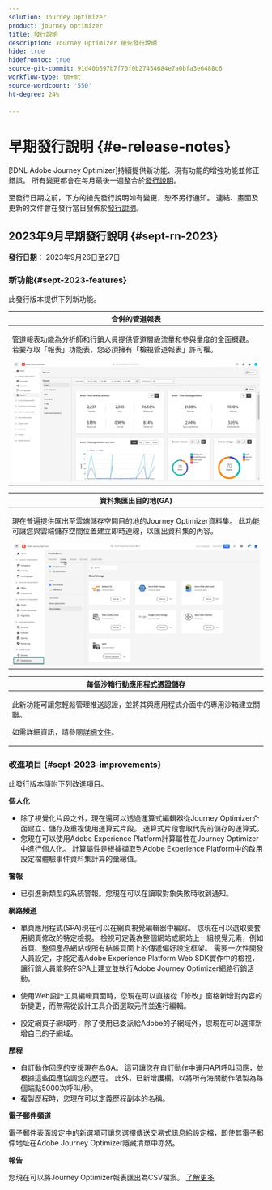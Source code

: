 ```yaml
---
solution: Journey Optimizer
product: journey optimizer
title: 發行說明
description: Journey Optimizer 搶先發行說明
hide: true
hidefromtoc: true
source-git-commit: 91d40b697b7f70f0b27454684e7a0bfa3e6488c6
workflow-type: tm+mt
source-wordcount: '550'
ht-degree: 24%

---
```


# 早期發行說明 {#e-release-notes}

[!DNL Adobe Journey Optimizer]持續提供新功能、現有功能的增強功能並修正錯誤。 所有變更都會在每月最後一週整合於[發行說明](release-notes.md)。

至發行日期之前，下方的搶先發行說明如有變更，恕不另行通知。 連結、畫面及更新的文件會在發行當日發佈於[發行說明](release-notes.md)。

## 2023年9月早期發行說明 {#sept-rn-2023}

**發行日期**： 2023年9月26日至27日

### 新功能{#sept-2023-features}

此發行版本提供下列新功能。


<table>
<thead>
<tr>
<th><strong>合併的管道報表</strong><br/></th>
</tr>
</thead>
<tbody>
<tr>
<td>
<p>管道報表功能為分析師和行銷人員提供管道層級流量和參與量度的全面概觀。 若要存取「報表」功能表，您必須擁有「檢視管道報表」許可權。</p>
<img src="assets/channel-reports.png"/>
<!--p>For more information, refer to the <a href="../in-app/get-started-in-app.md">detailed documentation</a>.</p-->
</tr>
</tbody>
</table>


<table>
<thead>
<tr>
<th><strong>資料集匯出目的地(GA)</strong><br/></th>
</tr>
</thead>
<tbody>
<tr>
<td>
<p>現在普遍提供匯出至雲端儲存空間目的地的Journey Optimizer資料集。 此功能可讓您與雲端儲存空間位置建立即時連線，以匯出資料集的內容。 </p>
<img src="../data/assets/dataset-export-setup.png">
<!--p>For more information, refer to the <a href="../audience/get-started-audience-orchestration.md">detailed documentation</a>.</p-->
</td>
</tr>
</tbody>
</table>

<table>
<thead>
<tr>
<th><strong>每個沙箱行動應用程式憑證儲存</strong><br/></th>
</tr>
</thead>
<tbody>
<tr>
<td>
<p>此新功能可讓您輕鬆管理推送認證，並將其與應用程式介面中的專用沙箱建立關聯。</p>
<p>如需詳細資訊，請參閱<a href="../in-app/inapp-configuration.md">詳細文件</a>。</p>
</tr>
</tbody>
</table>

### 改進項目 {#sept-2023-improvements}

此發行版本隨附下列改進項目。

<!--**Audiences**

* You can now target audiences uploaded from a CSV file into journeys and campaigns.
* You can now target audiences resulting from composition workflows into journeys. -->

**個人化**

* 除了視覺化片段之外，現在還可以透過運算式編輯器從Journey Optimizer介面建立、儲存及重複使用運算式片段。 運算式片段會取代先前儲存的運算式。
* 您現在可以使用Adobe Experience Platform計算屬性在Journey Optimizer中進行個人化。 計算屬性是根據擷取到Adobe Experience Platform中的啟用設定檔體驗事件資料集計算的彙總值。

**警報**

* 已引進新類型的系統警報。您現在可以在讀取對象失敗時收到通知。

**網路頻道**

* 單頁應用程式(SPA)現在可以在網頁視覺編輯器中編寫。 您現在可以選取要套用網頁修改的特定檢視。 檢視可定義為整個網站或網站上一組視覺元素，例如首頁、整個產品網站或所有結帳頁面上的傳遞偏好設定框架。 需要一次性開發人員設定，才能定義Adobe Experience Platform Web SDK實作中的檢視，讓行銷人員能夠在SPA上建立並執行Adobe Journey Optimizer網路行銷活動。

* 使用Web設計工具編輯頁面時，您現在可以直接從「修改」窗格新增對內容的新變更，而無需從設計工具介面選取元件並進行編輯。
* 設定網頁子網域時，除了使用已委派給Adobe的子網域外，您現在可以選擇新增自己的子網域。

**歷程**

* 自訂動作回應的支援現在為GA。 這可讓您在自訂動作中運用API呼叫回應，並根據這些回應協調您的歷程。 此外，已新增護欄，以將所有海關動作限製為每個端點5000次呼叫/秒。
* 複製歷程時，您現在可以定義歷程副本的名稱。

<!--
* The maximum duration that you can define in the Wait activity is now 29 days instead of 30.
-->

**電子郵件頻道**

電子郵件表面設定中的新選項可讓您選擇傳送交易式訊息給設定檔，即使其電子郵件地址在Adobe Journey Optimizer隱藏清單中亦然。

**報告**

您現在可以將Journey Optimizer報表匯出為CSV檔案。 [了解更多](../reports/global-report.md#export-reports)

<!--**Decision management**

Enhancements have been made to the audience picker in journeys or campaigns, with the addition of new columns displaying the origin and update frequency of audiences.    -->